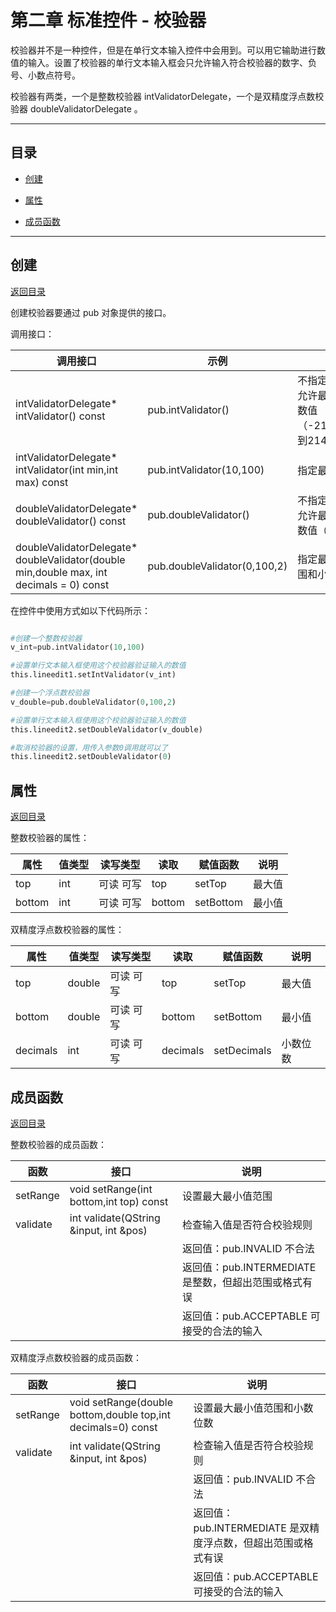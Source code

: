# 第二章 标准控件 - 校验器

校验器并不是一种控件，但是在单行文本输入控件中会用到。可以用它输助进行数值的输入。设置了校验器的单行文本输入框会只允许输入符合校验器的数字、负号、小数点符号。

校验器有两类，一个是整数校验器 intValidatorDelegate，一个是双精度浮点数校验器 doubleValidatorDelegate 。

---

<h2 id="category">目录</h2>

- [创建](#创建)

- [属性](#属性)

- [成员函数](#成员函数)

---

## 创建

[返回目录](#category)

创建校验器要通过 pub 对象提供的接口。

调用接口：

|                                         调用接口                                         |             示例             |                             说明                             |
| --------------------------------------------------------------------------------------- | ---------------------------- | ------------------------------------------------------------ |
| intValidatorDelegate* intValidator() const                                              | pub.intValidator()           | 不指定范围，可以允许最大范围的整数值 （-2147483647到2147483647) |
| intValidatorDelegate* intValidator(int min,int max) const                               | pub.intValidator(10,100)     | 指定最大最小值                                                |
| doubleValidatorDelegate* doubleValidator() const                                        | pub.doubleValidator()        | 不指定范围，可以允许最大范围的整数值（无限）                    |
| doubleValidatorDelegate* doubleValidator(double min,double max, int decimals = 0) const | pub.doubleValidator(0,100,2) | 指定最大最小值范围和小数位数                                   |

在控件中使用方式如以下代码所示：

``` python 

#创建一个整数校验器
v_int=pub.intValidator(10,100)

#设置单行文本输入框使用这个校验器验证输入的数值
this.lineedit1.setIntValidator(v_int)

#创建一个浮点数校验器
v_double=pub.doubleValidator(0,100,2)

#设置单行文本输入框使用这个校验器验证输入的数值
this.lineedit2.setDoubleValidator(v_double)

#取消校验器的设置，用传入参数0调用就可以了
this.lineedit2.setDoubleValidator(0)

```

## 属性

[返回目录](#category)

整数校验器的属性：

| 属性 | 值类型 | 读写类型  | 读取 |  赋值函数  |  说明  |
| ---- | ------ | -------- | ---- | --------- | ------ |
| top | int    | 可读 可写 | top | setTop    | 最大值 |
| bottom | int    | 可读 可写 | bottom | setBottom | 最小值 |

双精度浮点数校验器的属性：

|   属性   | 值类型 | 读写类型  |   读取   |   赋值函数   |   说明   |
| -------- | ------ | -------- | -------- | ----------- | ------- |
| top      | double | 可读 可写 | top      | setTop      | 最大值   |
| bottom   | double | 可读 可写 | bottom   | setBottom   | 最小值   |
| decimals | int    | 可读 可写 | decimals | setDecimals | 小数位数 |

## 成员函数

[返回目录](#category)

整数校验器的成员函数：

|   函数   |                    接口                     |                        说明                         |
| -------- | ------------------------------------------- | -------------------------------------------------- |
| setRange | void setRange(int bottom,int top) const	 | 设置最大最小值范围                                   |
| validate | int validate(QString &input, int &pos)      | 检查输入值是否符合校验规则                           |
|          |                                             | 返回值：pub.INVALID 不合法                          |
|          |                                             | 返回值：pub.INTERMEDIATE 是整数，但超出范围或格式有误 |
|          |                                             | 返回值：pub.ACCEPTABLE 可接受的合法的输入            |

双精度浮点数校验器的成员函数：

|   函数   |                              接口                               |                            说明                            |
| -------- | --------------------------------------------------------------- | ---------------------------------------------------------- |
| setRange | void setRange(double bottom,double top,int decimals=0) const	 | 设置最大最小值范围和小数位数                                 |
| validate | int validate(QString &input, int &pos)                          | 检查输入值是否符合校验规则                                   |
|          |                                                                 | 返回值：pub.INVALID 不合法                                  |
|          |                                                                 | 返回值：pub.INTERMEDIATE 是双精度浮点数，但超出范围或格式有误 |
|          |                                                                 | 返回值：pub.ACCEPTABLE 可接受的合法的输入                    |

